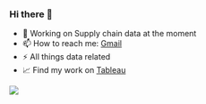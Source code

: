 ### Hi there 👋

- 🔭 Working on Supply chain data at the moment
- 📫 How to reach me: [Gmail](mailto:richardpears46@gmail.com)
- ⚡ All things data related
- 📈 Find my work on [Tableau](https://public.tableau.com/profile/richard.pears#!/)
<div id="header" align="Left">
  <img src="https://www.codewars.com/users/Richard04/badges/small" />
</div>
